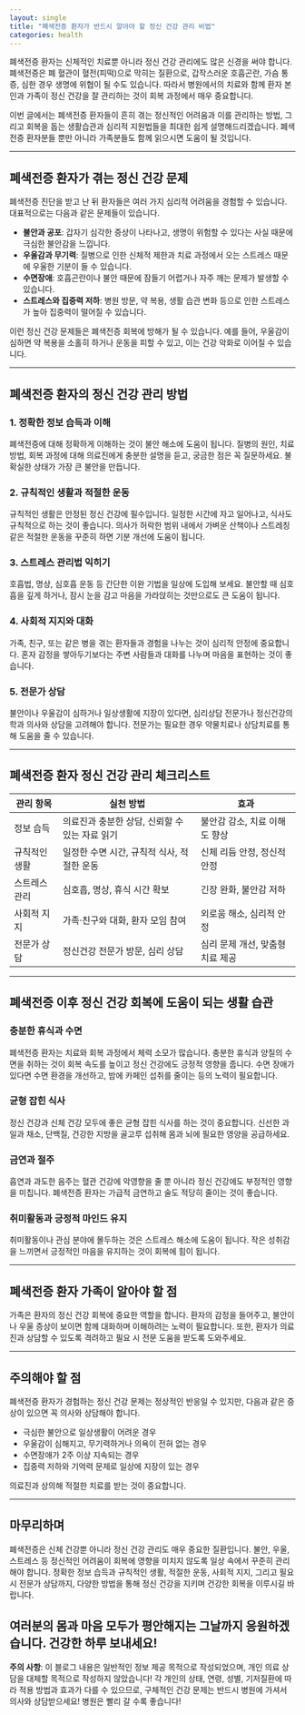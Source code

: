 ```yaml
---
layout: single
title: "폐색전증 환자가 반드시 알아야 할 정신 건강 관리 비법"
categories: health
---
```

폐색전증 환자는 신체적인 치료뿐 아니라 정신 건강 관리에도 많은 신경을 써야 합니다. 폐색전증은 폐 혈관이 혈전(피떡)으로 막히는 질환으로, 갑작스러운 호흡곤란, 가슴 통증, 심한 경우 생명에 위협이 될 수도 있습니다. 따라서 병원에서의 치료와 함께 환자 본인과 가족이 정신 건강을 잘 관리하는 것이 회복 과정에서 매우 중요합니다.

이번 글에서는 폐색전증 환자들이 흔히 겪는 정신적인 어려움과 이를 관리하는 방법, 그리고 회복을 돕는 생활습관과 심리적 지원법들을 최대한 쉽게 설명해드리겠습니다. 폐색전증 환자분들 뿐만 아니라 가족분들도 함께 읽으시면 도움이 될 것입니다.

---

## 폐색전증 환자가 겪는 정신 건강 문제

폐색전증 진단을 받고 난 뒤 환자들은 여러 가지 심리적 어려움을 경험할 수 있습니다. 대표적으로는 다음과 같은 문제들이 있습니다.

- **불안과 공포**: 갑자기 심각한 증상이 나타나고, 생명이 위험할 수 있다는 사실 때문에 극심한 불안감을 느낍니다.
- **우울감과 무기력**: 질병으로 인한 신체적 제한과 치료 과정에서 오는 스트레스 때문에 우울한 기분이 들 수 있습니다.
- **수면장애**: 호흡곤란이나 불안 때문에 잠들기 어렵거나 자주 깨는 문제가 발생할 수 있습니다.
- **스트레스와 집중력 저하**: 병원 방문, 약 복용, 생활 습관 변화 등으로 인한 스트레스가 높아 집중력이 떨어질 수 있습니다.

이런 정신 건강 문제들은 폐색전증 회복에 방해가 될 수 있습니다. 예를 들어, 우울감이 심하면 약 복용을 소홀히 하거나 운동을 피할 수 있고, 이는 건강 악화로 이어질 수 있습니다.

---

## 폐색전증 환자의 정신 건강 관리 방법

### 1. 정확한 정보 습득과 이해

폐색전증에 대해 정확하게 이해하는 것이 불안 해소에 도움이 됩니다. 질병의 원인, 치료 방법, 회복 과정에 대해 의료진에게 충분한 설명을 듣고, 궁금한 점은 꼭 질문하세요. 불확실한 상태가 가장 큰 불안을 만듭니다.

### 2. 규칙적인 생활과 적절한 운동

규칙적인 생활은 안정된 정신 건강에 필수입니다. 일정한 시간에 자고 일어나고, 식사도 규칙적으로 하는 것이 좋습니다. 의사가 허락한 범위 내에서 가벼운 산책이나 스트레칭 같은 적절한 운동을 꾸준히 하면 기분 개선에 도움이 됩니다.

### 3. 스트레스 관리법 익히기

호흡법, 명상, 심호흡 운동 등 간단한 이완 기법을 일상에 도입해 보세요. 불안할 때 심호흡을 깊게 하거나, 잠시 눈을 감고 마음을 가라앉히는 것만으로도 큰 도움이 됩니다.

### 4. 사회적 지지와 대화

가족, 친구, 또는 같은 병을 겪는 환자들과 경험을 나누는 것이 심리적 안정에 중요합니다. 혼자 감정을 쌓아두기보다는 주변 사람들과 대화를 나누며 마음을 표현하는 것이 좋습니다.

### 5. 전문가 상담

불안이나 우울감이 심하거나 일상생활에 지장이 있다면, 심리상담 전문가나 정신건강의학과 의사와 상담을 고려해야 합니다. 전문가는 필요한 경우 약물치료나 상담치료를 통해 도움을 줄 수 있습니다.

---

## 폐색전증 환자 정신 건강 관리 체크리스트

| 관리 항목            | 실천 방법                                | 효과                                  |
|------------------|-------------------------------------|-------------------------------------|
| 정보 습득            | 의료진과 충분한 상담, 신뢰할 수 있는 자료 읽기       | 불안감 감소, 치료 이해도 향상                   |
| 규칙적인 생활         | 일정한 수면 시간, 규칙적 식사, 적절한 운동             | 신체 리듬 안정, 정신적 안정                       |
| 스트레스 관리         | 심호흡, 명상, 휴식 시간 확보                      | 긴장 완화, 불안감 저하                           |
| 사회적 지지          | 가족·친구와 대화, 환자 모임 참여                    | 외로움 해소, 심리적 안정                         |
| 전문가 상담          | 정신건강 전문가 방문, 심리 상담                      | 심리 문제 개선, 맞춤형 치료 제공                   |

---

## 폐색전증 이후 정신 건강 회복에 도움이 되는 생활 습관

### 충분한 휴식과 수면

폐색전증 환자는 치료와 회복 과정에서 체력 소모가 많습니다. 충분한 휴식과 양질의 수면을 취하는 것이 회복 속도를 높이고 정신 건강에도 긍정적 영향을 줍니다. 수면 장애가 있다면 수면 환경을 개선하고, 밤에 카페인 섭취를 줄이는 등의 노력이 필요합니다.

### 균형 잡힌 식사

정신 건강과 신체 건강 모두에 좋은 균형 잡힌 식사를 하는 것이 중요합니다. 신선한 과일과 채소, 단백질, 건강한 지방을 골고루 섭취해 몸과 뇌에 필요한 영양을 공급하세요.

### 금연과 절주

흡연과 과도한 음주는 혈관 건강에 악영향을 줄 뿐 아니라 정신 건강에도 부정적인 영향을 미칩니다. 폐색전증 환자는 가급적 금연하고 술도 적당히 줄이는 것이 좋습니다.

### 취미활동과 긍정적 마인드 유지

취미활동이나 관심 분야에 몰두하는 것은 스트레스 해소에 도움이 됩니다. 작은 성취감을 느끼면서 긍정적인 마음을 유지하는 것이 회복에 힘이 됩니다.

---

## 폐색전증 환자 가족이 알아야 할 점

가족은 환자의 정신 건강 회복에 중요한 역할을 합니다. 환자의 감정을 들어주고, 불안이나 우울 증상이 보이면 함께 대화하며 이해하려는 노력이 필요합니다. 또한, 환자가 의료진과 상담할 수 있도록 격려하고 필요 시 전문 도움을 받도록 도와주세요.

---

## 주의해야 할 점

폐색전증 환자가 경험하는 정신 건강 문제는 정상적인 반응일 수 있지만, 다음과 같은 증상이 있으면 꼭 의사와 상담해야 합니다.

- 극심한 불안으로 일상생활이 어려운 경우
- 우울감이 심해지고, 무기력하거나 의욕이 전혀 없는 경우
- 수면장애가 2주 이상 지속되는 경우
- 집중력 저하와 기억력 문제로 일상에 지장이 있는 경우

의료진과 상의해 적절한 치료를 받는 것이 중요합니다.

---

## 마무리하며

폐색전증은 신체 건강뿐 아니라 정신 건강 관리도 매우 중요한 질환입니다. 불안, 우울, 스트레스 등 정신적인 어려움이 회복에 영향을 미치지 않도록 일상 속에서 꾸준히 관리해야 합니다. 정확한 정보 습득과 규칙적인 생활, 적절한 운동, 사회적 지지, 그리고 필요 시 전문가 상담까지, 다양한 방법을 통해 정신 건강을 지키며 건강한 회복을 이루시길 바랍니다.

여러분의 몸과 마음 모두가 평안해지는 그날까지 응원하겠습니다. 건강한 하루 보내세요!
---

**주의 사항**: 이 블로그 내용은 일반적인 정보 제공 목적으로 작성되었으며, 개인 의료 상담을 대체할 목적으로 작성하지 않았습니다! 각 개인의 상태, 연령, 성별, 기저질환에 따라 적용 방법과 효과가 다를 수 있으므로, 구체적인 건강 문제는 반드시 병원에 가셔서 의사와 상담받으세요! 병원은 빨리 갈 수록 좋습니다!
